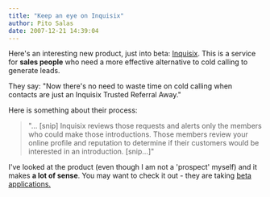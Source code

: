 ```yaml
---
title: "Keep an eye on Inquisix"
author: Pito Salas
date: 2007-12-21 14:39:04
---
```



Here's an interesting new product, just into beta:
[Inquisix](<http://inquisix.com/>). This is a service for **sales people** who
need a more effective alternative to cold calling to generate leads.

They say: "Now there's no need to waste time on cold calling when contacts are
just an Inquisix Trusted Referral Away."

Here is something about their process:

> "… [snip] Inquisix reviews those requests and alerts only the members who
> could make those introductions. Those members review your online profile and
> reputation to determine if their customers would be interested in an
> introduction. [snip…]"

I've looked at the product (even though I am not a 'prospect' myself) and it
makes **a lot of sense**. You may want to check it out - they are taking [beta
applications.](<http://inquisix.com/invitation_requests/new>)


